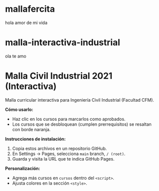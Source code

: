 # mallafercita
hola amor de mi vida
# malla-interactiva-industrial
ola te amo

# Malla Civil Industrial 2021 (Interactiva)

Malla curricular interactiva para Ingeniería Civil Industrial (Facultad CFM).

**Cómo usarlo:**
- Haz clic en los cursos para marcarlos como aprobados.
- Los cursos que se desbloquean (cumplen prerrequisitos) se resaltan con borde naranja.

**Instrucciones de instalación:**
1. Copia estos archivos en un repositorio GitHub.
2. En Settings → Pages, selecciona `main` branch, `/ (root)`.
3. Guarda y visita la URL que te indica GitHub Pages.

**Personalización:**
- Agrega más cursos en `cursos` dentro del `<script>`.
- Ajusta colores en la sección `<style>`.
